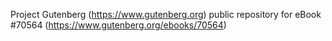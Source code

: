 Project Gutenberg (https://www.gutenberg.org) public repository for
eBook #70564 (https://www.gutenberg.org/ebooks/70564)
